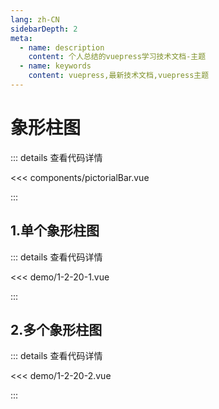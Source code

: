 ```yaml
---
lang: zh-CN
sidebarDepth: 2
meta:
  - name: description
    content: 个人总结的vuepress学习技术文档-主题
  - name: keywords
    content: vuepress,最新技术文档,vuepress主题
---
```


# 象形柱图

::: details 查看代码详情

<<< components/pictorialBar.vue

:::
## 1.单个象形柱图


  <Container url="http://localhost:8090/resume/?type=echarts&name=1-2-20-1.vue" />

::: details 查看代码详情

<<< demo/1-2-20-1.vue

:::

## 2.多个象形柱图


  <Container url="http://localhost:8090/resume/?type=echarts&name=1-2-20-2.vue" />

::: details 查看代码详情

<<< demo/1-2-20-2.vue

:::
